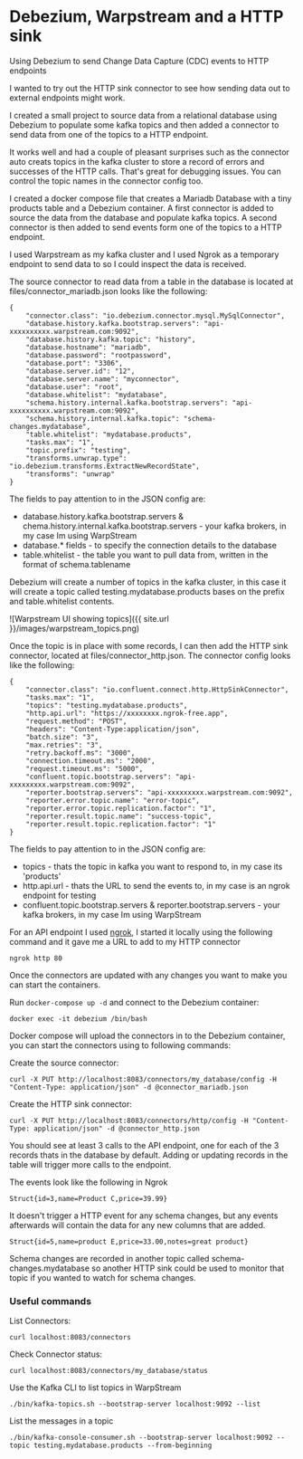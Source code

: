 # Debezium, Warpstream and a HTTP sink

Using Debezium to send Change Data Capture (CDC) events to HTTP endpoints

I wanted to try out the HTTP sink connector to see how sending data out to external endpoints might work.

I created a small project to source data from a relational database using Debezium to populate some kafka topics and then added a connector to send data from one of the topics to a HTTP endpoint.

It works well and had a couple of pleasant surprises such as the connector auto creats topics in the kafka cluster to store a record of errors and successes of the HTTP calls. That's great for debugging issues. You can control the topic names in the connector config too.

I created a docker compose file that creates a Mariadb Database with a tiny products table and a Debezium container. A first connector is added to source the data from the database and populate kafka topics. A second connector is then added to send events form one of the topics to a HTTP endpoint.

I used Warpstream as my kafka cluster and I used Ngrok as a temporary endpoint to send data to so I could inspect the data is received.

The source connector to read data from a table in the database is located at files/connector_mariadb.json looks like the following:

```
{
    "connector.class": "io.debezium.connector.mysql.MySqlConnector",
    "database.history.kafka.bootstrap.servers": "api-xxxxxxxxxx.warpstream.com:9092",
    "database.history.kafka.topic": "history",
    "database.hostname": "mariadb",
    "database.password": "rootpassword",
    "database.port": "3306",
    "database.server.id": "12",
    "database.server.name": "myconnector",
    "database.user": "root",
    "database.whitelist": "mydatabase",
    "schema.history.internal.kafka.bootstrap.servers": "api-xxxxxxxxxx.warpstream.com:9092",
    "schema.history.internal.kafka.topic": "schema-changes.mydatabase",
    "table.whitelist": "mydatabase.products",
    "tasks.max": "1",
    "topic.prefix": "testing",
    "transforms.unwrap.type": "io.debezium.transforms.ExtractNewRecordState",
    "transforms": "unwrap"
}
```

The fields to pay attention to in the JSON config are:

* database.history.kafka.bootstrap.servers & chema.history.internal.kafka.bootstrap.servers - your kafka brokers, in my case Im using WarpStream
* database.* fields - to specify the connection details to the database
* table.whitelist - the table you want to pull data from, written in the format of schema.tablename

Debezium will create a number of topics in the kafka cluster, in this case it will create a topic called testing.mydatabase.products bases on the prefix and table.whitelist contents.

![Warpstream UI showing topics]({{ site.url }}/images/warpstream_topics.png)

Once the topic is in place with some records, I can then add the HTTP sink connector, located at files/connector_http.json. The connector config looks like the following:

```
{
    "connector.class": "io.confluent.connect.http.HttpSinkConnector",
    "tasks.max": "1",
    "topics": "testing.mydatabase.products",
    "http.api.url": "https://xxxxxxxx.ngrok-free.app",
    "request.method": "POST",
    "headers": "Content-Type:application/json",
    "batch.size": "3",
    "max.retries": "3",
    "retry.backoff.ms": "3000",
    "connection.timeout.ms": "2000",
    "request.timeout.ms": "5000",
    "confluent.topic.bootstrap.servers": "api-xxxxxxxxx.warpstream.com:9092",
    "reporter.bootstrap.servers": "api-xxxxxxxxx.warpstream.com:9092",
    "reporter.error.topic.name": "error-topic",
    "reporter.error.topic.replication.factor": "1",
    "reporter.result.topic.name": "success-topic",
    "reporter.result.topic.replication.factor": "1"
}
```

The fields to pay attention to in the JSON config are:

* topics - thats the topic in kafka you want to respond to, in my case its 'products'
* http.api.url - thats the URL to send the events to, in my case is an ngrok endpoint for testing
* confluent.topic.bootstrap.servers & reporter.bootstrap.servers - your kafka brokers, in my case Im using WarpStream


For an API endpoint I used [ngrok](https://ngrok.com/), I started it locally using the following command and it gave me a URL to add to my HTTP connector

```
ngrok http 80
```

Once the connectors are updated with any changes you want to make you can start the containers.

Run `docker-compose up -d` and connect to the Debezium container:

```
docker exec -it debezium /bin/bash
```

Docker compose will upload the connectors in to the Debezium container, you can start the connectors using to following commands:


Create the source connector:

```
curl -X PUT http://localhost:8083/connectors/my_database/config -H "Content-Type: application/json" -d @connector_mariadb.json
```


Create the HTTP sink connector:

```
curl -X PUT http://localhost:8083/connectors/http/config -H "Content-Type: application/json" -d @connector_http.json
```

You should see at least 3 calls to the API endpoint, one for each of the 3 records thats in the database by default. Adding or updating records in the table will trigger more calls to the endpoint.

The events look like the following in Ngrok

```
Struct{id=3,name=Product C,price=39.99}
```

It doesn't trigger a HTTP event for any schema changes, but any events afterwards will contain the data for any new columns that are added.

```
Struct{id=5,name=product E,price=33.00,notes=great product}
```

Schema changes are recorded in another topic called schema-changes.mydatabase so another HTTP sink could be used to monitor that topic if you wanted to watch for schema changes.

### Useful commands

List Connectors:

```
curl localhost:8083/connectors
```

Check Connector status:

```
curl localhost:8083/connectors/my_database/status
```

Use the Kafka CLI to list topics in WarpStream

```
./bin/kafka-topics.sh --bootstrap-server localhost:9092 --list
```

List the messages in a topic

```
./bin/kafka-console-consumer.sh --bootstrap-server localhost:9092 --topic testing.mydatabase.products --from-beginning
```